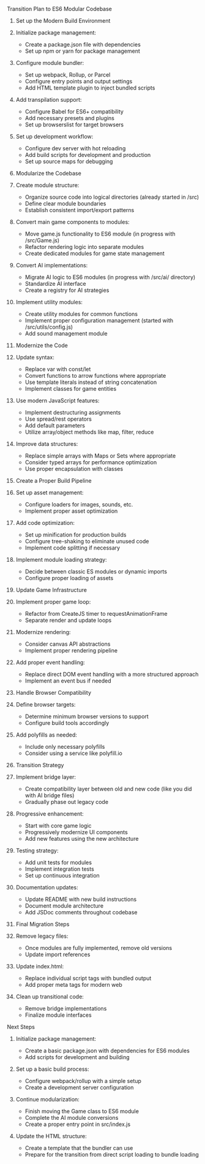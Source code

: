 Transition Plan to ES6 Modular Codebase

1. Set up the Modern Build Environment

1. Initialize package management:

   - Create a package.json file with dependencies
   - Set up npm or yarn for package management

1. Configure module bundler:

   - Set up webpack, Rollup, or Parcel
   - Configure entry points and output settings
   - Add HTML template plugin to inject bundled scripts

1. Add transpilation support:

   - Configure Babel for ES6+ compatibility
   - Add necessary presets and plugins
   - Set up browserslist for target browsers

1. Set up development workflow:

   - Configure dev server with hot reloading
   - Add build scripts for development and production
   - Set up source maps for debugging

1. Modularize the Codebase

1. Create module structure:

   - Organize source code into logical directories (already started in /src)
   - Define clear module boundaries
   - Establish consistent import/export patterns

1. Convert main game components to modules:

   - Move game.js functionality to ES6 module (in progress with /src/Game.js)
   - Refactor rendering logic into separate modules
   - Create dedicated modules for game state management

1. Convert AI implementations:

   - Migrate AI logic to ES6 modules (in progress with /src/ai/ directory)
   - Standardize AI interface
   - Create a registry for AI strategies

1. Implement utility modules:

   - Create utility modules for common functions
   - Implement proper configuration management (started with /src/utils/config.js)
   - Add sound management module

1. Modernize the Code

1. Update syntax:

   - Replace var with const/let
   - Convert functions to arrow functions where appropriate
   - Use template literals instead of string concatenation
   - Implement classes for game entities

1. Use modern JavaScript features:

   - Implement destructuring assignments
   - Use spread/rest operators
   - Add default parameters
   - Utilize array/object methods like map, filter, reduce

1. Improve data structures:

   - Replace simple arrays with Maps or Sets where appropriate
   - Consider typed arrays for performance optimization
   - Use proper encapsulation with classes

1. Create a Proper Build Pipeline

1. Set up asset management:

   - Configure loaders for images, sounds, etc.
   - Implement proper asset optimization

1. Add code optimization:

   - Set up minification for production builds
   - Configure tree-shaking to eliminate unused code
   - Implement code splitting if necessary

1. Implement module loading strategy:

   - Decide between classic ES modules or dynamic imports
   - Configure proper loading of assets

1. Update Game Infrastructure

1. Implement proper game loop:

   - Refactor from CreateJS timer to requestAnimationFrame
   - Separate render and update loops

1. Modernize rendering:

   - Consider canvas API abstractions
   - Implement proper rendering pipeline

1. Add proper event handling:

   - Replace direct DOM event handling with a more structured approach
   - Implement an event bus if needed

1. Handle Browser Compatibility

1. Define browser targets:

   - Determine minimum browser versions to support
   - Configure build tools accordingly

1. Add polyfills as needed:

   - Include only necessary polyfills
   - Consider using a service like polyfill.io

1. Transition Strategy

1. Implement bridge layer:

   - Create compatibility layer between old and new code (like you did with AI bridge files)
   - Gradually phase out legacy code

1. Progressive enhancement:

   - Start with core game logic
   - Progressively modernize UI components
   - Add new features using the new architecture

1. Testing strategy:

   - Add unit tests for modules
   - Implement integration tests
   - Set up continuous integration

1. Documentation updates:

   - Update README with new build instructions
   - Document module architecture
   - Add JSDoc comments throughout codebase

1. Final Migration Steps

1. Remove legacy files:

   - Once modules are fully implemented, remove old versions
   - Update import references

1. Update index.html:

   - Replace individual script tags with bundled output
   - Add proper meta tags for modern web

1. Clean up transitional code:

   - Remove bridge implementations
   - Finalize module interfaces

Next Steps

1. Initialize package management:

   - Create a basic package.json with dependencies for ES6 modules
   - Add scripts for development and building

2. Set up a basic build process:

   - Configure webpack/rollup with a simple setup
   - Create a development server configuration

3. Continue modularization:

   - Finish moving the Game class to ES6 module
   - Complete the AI module conversions
   - Create a proper entry point in src/index.js

4. Update the HTML structure:

   - Create a template that the bundler can use
   - Prepare for the transition from direct script loading to bundle loading
